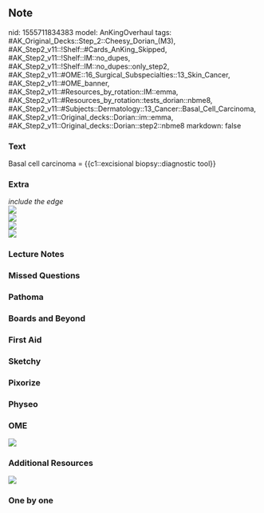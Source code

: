 ## Note
nid: 1555711834383
model: AnKingOverhaul
tags: #AK_Original_Decks::Step_2::Cheesy_Dorian_(M3), #AK_Step2_v11::!Shelf::#Cards_AnKing_Skipped, #AK_Step2_v11::!Shelf::IM::no_dupes, #AK_Step2_v11::!Shelf::IM::no_dupes::only_step2, #AK_Step2_v11::#OME::16_Surgical_Subspecialties::13_Skin_Cancer, #AK_Step2_v11::#OME_banner, #AK_Step2_v11::#Resources_by_rotation::IM::emma, #AK_Step2_v11::#Resources_by_rotation::tests_dorian::nbme8, #AK_Step2_v11::#Subjects::Dermatology::13_Cancer::Basal_Cell_Carcinoma, #AK_Step2_v11::Original_decks::Dorian::im::emma, #AK_Step2_v11::Original_decks::Dorian::step2::nbme8
markdown: false

### Text
Basal cell carcinoma = {{c1::excisional biopsy::diagnostic tool}}

### Extra
<div>
  <i>include the edge</i>
</div>
<div>
  <i><img src="paste-3829873877450753.jpg"></i>
</div>
<div>
  <div>
    <i><img src="paste-7821053841637377.jpg"></i>
  </div>
  <div>
    <i><img src="paste-7978468688003075.jpg"></i>
  </div>
</div><i><img src="paste-4059714757328897.jpg"></i>

### Lecture Notes


### Missed Questions


### Pathoma


### Boards and Beyond


### First Aid


### Sketchy


### Pixorize


### Physeo


### OME
<div class="ome-widget">
  <a href="https://onlinemeded.org?ref=anki"><img src=
  "_OME_AnkiFlashcards_General_3.png"></a>
</div>

### Additional Resources
<i><img src="paste-621206889824257.jpg"></i>

### One by one

